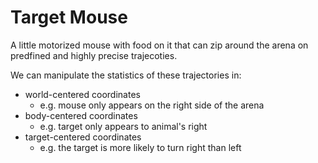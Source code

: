# Target Mouse

A little motorized mouse with food on it that can zip around the arena on predfined and highly precise trajecoties. 

We can manipulate the statistics of these trajectories in:
 - world-centered coordinates
   - e.g. mouse only appears on the right side of the arena 
 - body-centered coordinates
   - e.g. target only appears to animal's right
 - target-centered coordinates 
   - e.g. the target is more likely to turn right than left
